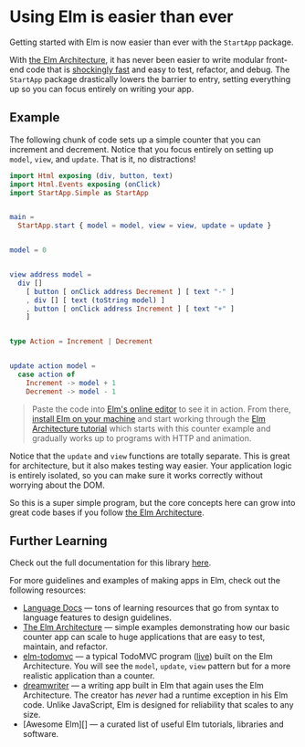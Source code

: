 # Using Elm is easier than ever

Getting started with Elm is now easier than ever with the `StartApp` package.

With [the Elm Architecture][arch], it has never been easier to write modular front-end code that is [shockingly fast][elm-html] and easy to test, refactor, and debug. The `StartApp` package drastically lowers the barrier to entry, setting everything up so you can focus entirely on writing your app.

[arch]: https://github.com/evancz/elm-architecture-tutorial/
[elm-html]: http://elm-lang.org/blog/Blazing-Fast-Html.elm


## Example

The following chunk of code sets up a simple counter that you can increment and decrement. Notice that you focus entirely on setting up `model`, `view`, and `update`. That is it, no distractions!

```elm
import Html exposing (div, button, text)
import Html.Events exposing (onClick)
import StartApp.Simple as StartApp


main =
  StartApp.start { model = model, view = view, update = update }


model = 0


view address model =
  div []
    [ button [ onClick address Decrement ] [ text "-" ]
    , div [] [ text (toString model) ]
    , button [ onClick address Increment ] [ text "+" ]
    ]


type Action = Increment | Decrement


update action model =
  case action of
    Increment -> model + 1
    Decrement -> model - 1
```

> Paste the code into [Elm's online editor][edit] to see it in action. From there, [install Elm on your machine](http://elm-lang.org/install) and start working through the [Elm Architecture tutorial][arch] which starts with this counter example and gradually works up to programs with HTTP and animation.

[edit]: http://elm-lang.org/try

Notice that the `update` and `view` functions are totally separate. This is great for architecture, but it also makes testing way easier. Your application logic is entirely isolated, so you can make sure it works correctly without worrying about the DOM.

So this is a super simple program, but the core concepts here can grow into great code bases if you follow [the Elm Architecture][arch].


## Further Learning

Check out the full documentation for this library [here](http://package.elm-lang.org/packages/evancz/start-app/latest/).

For more guidelines and examples of making apps in Elm, check out the following resources:

  * [Language Docs](http://elm-lang.org/docs) &mdash; tons of learning resources that go from syntax to language features to design guidelines.
  * [The Elm Architecture][arch] &mdash; simple examples demonstrating how our basic counter app can scale to huge applications that are easy to test, maintain, and refactor.
  * [elm-todomvc][] &mdash; a typical TodoMVC program ([live][]) built on the Elm Architecture. You will see the `model`, `update`, `view` pattern but for a more realistic application than a counter.
  * [dreamwriter][] &mdash; a writing app built in Elm that again uses the Elm Architecture. The creator has *never* had a runtime exception in his Elm code. Unlike JavaScript, Elm is designed for reliability that scales to any size.
  * [Awesome Elm][] &mdash; a curated list of useful Elm tutorials, libraries and software.

[elm-todomvc]: https://github.com/evancz/elm-todomvc/blob/master/Todo.elm
[live]: http://evancz.github.io/elm-todomvc/
[dreamwriter]: https://github.com/rtfeldman/dreamwriter/
